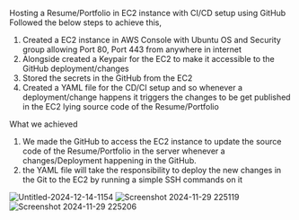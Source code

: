 Hosting a Resume/Portfolio in EC2 instance with CI/CD setup using GitHub
Followed the below steps to achieve this,
  1.	Created a EC2 instance in AWS Console with Ubuntu OS and Security group allowing Port 80, Port 443 from anywhere in internet
  2.	Alongside created a Keypair for the EC2 to make it accessible to the GitHub deployment/changes
  3.	Stored the secrets in the GitHub from the EC2
  4.	Created a YAML file for the CD/CI setup and so whenever a deployment/change happens it triggers the changes to be get published in the EC2 lying source code of the Resume/Portfolio

What we achieved
  1.	We made the GitHub to access the EC2 instance to update the source code of the Resume/Portfolio in the server whenever a changes/Deployment happening in the GitHub.
  2.	the YAML file will take the responsibility to deploy the new changes in the Git to the EC2 by running a simple SSH commands on it

![Untitled-2024-12-14-1154](https://github.com/user-attachments/assets/ac4e96ce-7b95-45d9-9aa4-1834b49f980a)
![Screenshot 2024-11-29 225119](https://github.com/user-attachments/assets/cea17b4d-e954-4163-869f-e80e9c724f94)
![Screenshot 2024-11-29 225206](https://github.com/user-attachments/assets/411fd8b5-c164-43ae-a309-cfa44df7d837)


<!--
**Sunilkumaur/sunilkumaur** is a ✨ _special_ ✨ repository because its `README.md` (this file) appears on your GitHub profile.

Here are some ideas to get you started:

- 🔭 I’m currently working on ...
- 🌱 I’m currently learning ...
- 👯 I’m looking to collaborate on ...
- 🤔 I’m looking for help with ...
- 💬 Ask me about ...
- 📫 How to reach me: ...
- 😄 Pronouns: ...
- ⚡ Fun fact: ...
-->
